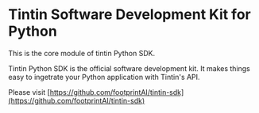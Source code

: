 # Tintin Software Development Kit for Python


This is the core module of tintin Python SDK.

Tintin Python SDK is the official software development kit. It makes things easy to ingetrate your Python application with Tintin's API.

Please visit [https://github.com/footprintAI/tintin-sdk](https://github.com/footprintAI/tintin-sdk)
